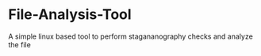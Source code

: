 # File-Analysis-Tool
A simple linux based tool to perform stagananography checks and analyze the file
